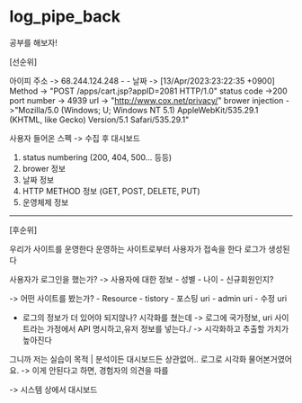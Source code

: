 # log_pipe_back

공부를 해보자! 

[선순위]

아이피 주소 -> 68.244.124.248 - - 
날짜 -> [13/Apr/2023:23:22:35 +0900] 
Method -> "POST /apps/cart.jsp?appID=2081 HTTP/1.0" 
status code ->200 
port number -> 4939 
url -> "http://www.cox.net/privacy/" 
brower injection - >"Mozilla/5.0 (Windows; U; Windows NT 5.1) AppleWebKit/535.29.1 (KHTML, like Gecko) 
                     Version/5.1 Safari/535.29.1"

사용자 들어온 스펙 -> 수집 후 대시보드

1. status numbering (200, 404, 500... 등등)
2. brower 정보 
3. 날짜 정보 
4. HTTP METHOD 정보 (GET, POST, DELETE, PUT)
5. 운영체제 정보 

--------------------------------------------------
[후순위]

우리가 사이트를 운영한다
운영하는 사이트로부터 사용자가 접속을 한다
로그가 생성된다


사용자가 로그인을 했는가?
-> 사용자에 대한 정보
    - 성별
    - 나이
    - 신규회원인지?

-> 어떤 사이트를 봤는가?
    - Resource 
    - tistory
        - 포스팅 uri
        - admin uri
        - 수정 uri

- 로그의 정보가 더 있어야 되지않나? 시각화를 쳤는데
-> 로그에 국가정보, uri 사이트라는 가정에서 API 명시하고,유저 정보를 넣는다./
-> 시각화하고 추출할 가치가 높아진다

그니까 저는 실습이 목적 | 분석이든 대시보드든 상관없어.. 
로그로 시각화 물어본거였어요. -> 이게 안된다고 하면, 경험자의 의견을 따를

-> 시스템 상에서 대시보드


